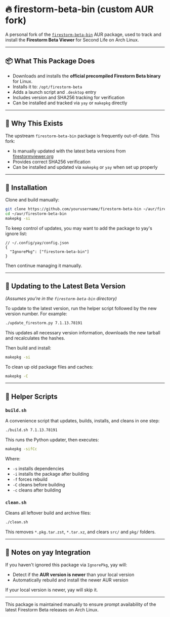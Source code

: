 # 🔥 firestorm-beta-bin (custom AUR fork)

A personal fork of the [`firestorm-beta-bin`](https://aur.archlinux.org/packages/firestorm-beta-bin) AUR package, used to track and install the **Firestorm Beta Viewer** for Second Life on Arch Linux.

---

## 📦 What This Package Does

* Downloads and installs the **official precompiled Firestorm Beta binary** for Linux.
* Installs it to: `/opt/firestorm-beta`
* Adds a launch script and `.desktop` entry
* Includes version and SHA256 tracking for verification
* Can be installed and tracked via `yay` or `makepkg` directly

---

## 🔄 Why This Exists

The upstream `firestorm-beta-bin` package is frequently out-of-date. This fork:

* Is manually updated with the latest beta versions from [firestormviewer.org](https://www.firestormviewer.org/early-access-beta-downloads/)
* Provides correct SHA256 verification
* Can be installed and updated via `makepkg` or `yay` when set up properly

---

## 🚀 Installation

Clone and build manually:

```bash
git clone https://github.com/yourusername/firestorm-beta-bin ~/aur/firestorm-beta-bin
cd ~/aur/firestorm-beta-bin
makepkg -si
```

To keep control of updates, you may want to add the package to yay's ignore list:

```jsonc
// ~/.config/yay/config.json
{
  "IgnorePkg": ["firestorm-beta-bin"]
}
```

Then continue managing it manually.

---

## 🔁 Updating to the Latest Beta Version

*(Assumes you're in the `firestorm-beta-bin` directory)*

To update to the latest version, run the helper script followed by the new version number. For example:

```bash
./update_firestorm.py 7.1.13.78191
```

This updates all necessary version information, downloads the new tarball and recalculates the hashes.

Then build and install:

```bash
makepkg -si
```

To clean up old package files and caches:

```bash
makepkg -C
```

---

## 🧰 Helper Scripts

### `build.sh`

A convenience script that updates, builds, installs, and cleans in one step:

```bash
./build.sh 7.1.13.78191
```

This runs the Python updater, then executes:

```bash
makepkg -sifCc
```

Where:

* `-s` installs dependencies
* `-i` installs the package after building
* `-f` forces rebuild
* `-C` cleans before building
* `-c` cleans after building

### `clean.sh`

Cleans all leftover build and archive files:

```bash
./clean.sh
```

This removes `*.pkg.tar.zst`, `*.tar.xz`, and clears `src/` and `pkg/` folders.

---

## 🧠 Notes on yay Integration

If you haven't ignored this package via `IgnorePkg`, yay will:

* Detect if the **AUR version is newer** than your local version
* Automatically rebuild and install the newer AUR version

If your local version is newer, yay will skip it.

---

This package is maintained manually to ensure prompt availability of the latest Firestorm Beta releases on Arch Linux.
